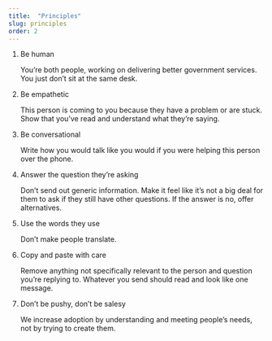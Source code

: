 ```yaml
---
title:  "Principles"
slug: principles
order: 2
---
```


1. Be human

    You’re both people, working on delivering better government services. You just don’t sit at the same desk.

2. Be empathetic

    This person is coming to you because they have a problem or are stuck. Show that you’ve read and understand what they’re saying.

3. Be conversational

    Write how you would talk like you would if you were helping this person over the phone.

4. Answer the question they’re asking

    Don’t send out generic information. Make it feel like it’s not a big deal for them to ask if they still have other questions. If the answer is no, offer alternatives.

5. Use the words they use

    Don’t make people translate.

6. Copy and paste with care

    Remove anything not specifically relevant to the person and question you’re replying to. Whatever you send should read and look like one message.

7. Don’t be pushy, don’t be salesy

    We increase adoption by understanding and meeting people’s needs, not by trying to create them.
